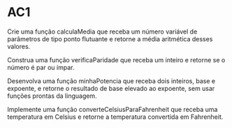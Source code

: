 # AC1

Crie uma função calculaMedia que receba um número variável de parâmetros de tipo ponto flutuante e retorne a média aritmética desses valores.

Construa uma função verificaParidade que receba um inteiro e retorne se o número é par ou ímpar.

Desenvolva uma função minhaPotencia que receba dois inteiros, base e expoente, e retorne o resultado de base elevado ao expoente, sem usar funções prontas da linguagem.

Implemente uma função converteCelsiusParaFahrenheit que receba uma temperatura em Celsius e retorne a temperatura convertida em Fahrenheit.
